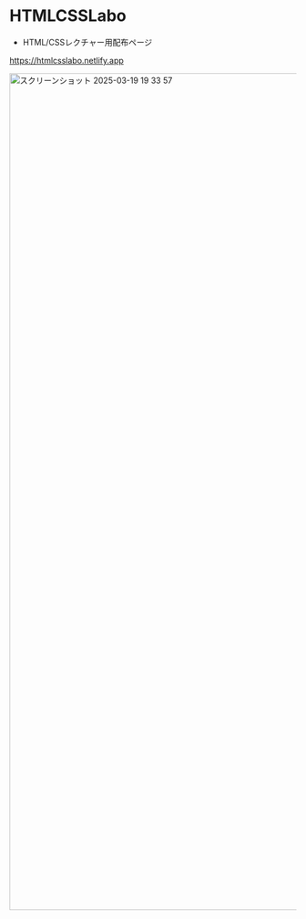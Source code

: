 # HTMLCSSLabo
- HTML/CSSレクチャー用配布ページ
  
https://htmlcsslabo.netlify.app

<img width="1470" alt="スクリーンショット 2025-03-19 19 33 57" src="https://github.com/user-attachments/assets/06a5295b-c7aa-4e6a-8e93-7a259dc5e25f" />
